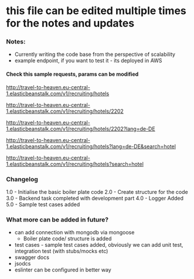 # this file can be edited multiple times for the notes and updates

### Notes: 
* Currently writing the code base from the perspective of scalability
* example endpoint, if you want to test it - its deployed in AWS

#### Check this sample requests, params can be modified

http://travel-to-heaven.eu-central-1.elasticbeanstalk.com/v1/recruiting/hotels

http://travel-to-heaven.eu-central-1.elasticbeanstalk.com/v1/recruiting/hotels/2202

http://travel-to-heaven.eu-central-1.elasticbeanstalk.com/v1/recruiting/hotels/2202?lang=de-DE

http://travel-to-heaven.eu-central-1.elasticbeanstalk.com/v1/recruiting/hotels?lang=de-DE&search=hotel

http://travel-to-heaven.eu-central-1.elasticbeanstalk.com/v1/recruiting/hotels?search=hotel
### Changelog

1.0 - Initialise the basic boiler plate code
2.0 - Create structure for the code 
3.0 - Backend task completed with development part
4.0 - Logger Added
5.0 - Sample test cases added
### What more can be added in future?
* can add connection with mongodb via mongoose
    * Boiler plate code/ structure is added   
* test cases - sample test cases added, obviously we can add unit test, integration test (with stubs/mocks etc)
* swagger docs
* jsodcs
* eslinter can be configured in better way

